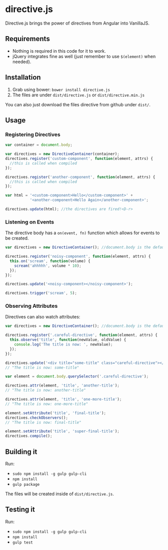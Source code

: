 # directive.js

Directive.js brings the power of directives from Angular into VanillaJS.

## Requirements
- Nothing is required in this code for it to work.
- jQuery integrates fine as well (just remember to use `$(element)` when needed).

## Installation

1. Grab using bower: `bower install directive.js`
2. The files are under `dist/directive.js` or `dist/directive.min.js`

You can also just download the files directive from github under `dist/`.

## Usage

### Registering Directives
```js
var container = document.body;

var directives = new DirectiveContainer(container);
directives.register('custom-component', function(element, attrs) {
  //this is called when compiled
});

directives.register('another-component', function(element, attrs) {
  //this is called when compiled
});

var html = '<custom-component>Hello</custom-component>' +
           '<another-component>Hello Again</another-component>';

directives.update(html); //the directives are fired!<D-r>
```

### Listening on Events

The directive body has a `on(event, fn)` function which allows for events
to be created.

```js
var directives = new DirectiveContainer(); //document.body is the default

directives.register('noisy-component', function(element, attrs) {
  this.on('scream', function(volume) {
    scream('ahhhhh', volume * 10);
  });
});

directives.update('<noisy-component></noisy-component>');

directives.trigger('scream', 5);
```

### Observing Attributes

Directives can also watch attributes:

```js
var directives = new DirectiveContainer(); //document.body is the default

directives.register('.careful-directive', function(element, attrs) {
  this.observe('title', function(newValue, oldValue) {
    console.log('The title is now: ', newValue);    
  });
});

directives.update('<div title="some-title" class="careful-directive"></div>');
// "The title is now: some-title"

var element = document.body.querySelector('.careful-directive');

directives.attr(element, 'title', 'another-title');
// "The title is now: another-title"

directives.attr(element, 'title', 'one-more-title');
// "The title is now: one-more-title"

element.setAttribute('title', 'final-title');
directives.checkObservers();
// "The title is now: final-title"

element.setAttribute('title', 'super-final-title');
directives.compile();
```

## Building it

Run:

- `sudo npm install -g gulp gulp-cli`
- `npm install`
- `gulp package`

The files will be created inside of `dist/directive.js`.

## Testing it

Run:

- `sudo npm install -g gulp gulp-cli`
- `npm install`
- `gulp test`
